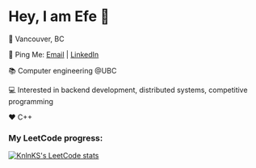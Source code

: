 # Hey, I am Efe 👋 

📍 Vancouver, BC

📮 Ping Me: [Email](mailto:efeberkeevci@gmail.com) | [LinkedIn](https://www.linkedin.com/in/efe-evci) 

📚 Computer engineering @UBC

💻 Interested in backend development, distributed systems, competitive programming

❤️ C++

### My LeetCode progress:
[![KnlnKS's LeetCode stats](https://leetcode-stats-six.vercel.app/api?username=efeberkeevci&theme=dark)](https://github.com/KnlnKS/leetcode-stats)
